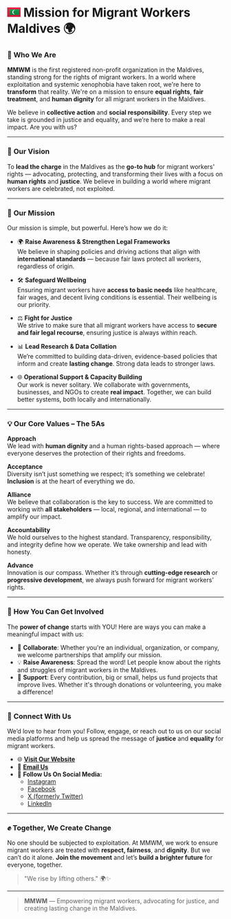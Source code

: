 # ![MV](png/MV.png) **Mission for Migrant Workers Maldives** 🌍

### 💬 **Who We Are**

**MMWM** is the first registered non-profit organization in the Maldives, standing strong for the rights of migrant workers. In a world where exploitation and systemic xenophobia have taken root, we're here to **transform** that reality. We're on a mission to ensure **equal rights**, **fair treatment**, and **human dignity** for all migrant workers in the Maldives.

We believe in **collective action** and **social responsibility**. Every step we take is grounded in justice and equality, and we’re here to make a real impact. Are you with us?

---

### 🔭 **Our Vision**

To **lead the charge** in the Maldives as the **go-to hub** for migrant workers' rights — advocating, protecting, and transforming their lives with a focus on **human rights** and **justice**. We believe in building a world where migrant workers are celebrated, not exploited.

---

### 🚀 **Our Mission**

Our mission is simple, but powerful. Here’s how we do it:

- 🌍 **Raise Awareness & Strengthen Legal Frameworks**  
  We believe in shaping policies and driving actions that align with **international standards** — because fair laws protect all workers, regardless of origin.

- 🛠️ **Safeguard Wellbeing**  
  Ensuring migrant workers have **access to basic needs** like healthcare, fair wages, and decent living conditions is essential. Their wellbeing is our priority.

- ⚖️ **Fight for Justice**  
  We strive to make sure that all migrant workers have access to **secure and fair legal recourse**, ensuring justice is always within reach.

- 📊 **Lead Research & Data Collation**  
  We’re committed to building data-driven, evidence-based policies that inform and create **lasting change**. Strong data leads to stronger laws.

- 🌐 **Operational Support & Capacity Building**  
  Our work is never solitary. We collaborate with governments, businesses, and NGOs to create **real impact**. Together, we can build better systems, both locally and internationally.

---

### 💡 **Our Core Values – The 5As**

**Approach**  
We lead with **human dignity** and a human rights-based approach — where everyone deserves the protection of their rights and freedoms.

**Acceptance**  
Diversity isn’t just something we respect; it’s something we celebrate! **Inclusion** is at the heart of everything we do.

**Alliance**  
We believe that collaboration is the key to success. We are committed to working with **all stakeholders** — local, regional, and international — to amplify our impact.

**Accountability**  
We hold ourselves to the highest standard. Transparency, responsibility, and integrity define how we operate. We take ownership and lead with honesty.

**Advance**  
Innovation is our compass. Whether it’s through **cutting-edge research** or **progressive development**, we always push forward for migrant workers’ rights.

---

### 🚨 **How You Can Get Involved**

The **power of change** starts with YOU! Here are ways you can make a meaningful impact with us:

- 🤝 **Collaborate**: Whether you're an individual, organization, or company, we welcome partnerships that amplify our mission.
- 💡 **Raise Awareness**: Spread the word! Let people know about the rights and struggles of migrant workers in the Maldives.
- 💪 **Support**: Every contribution, big or small, helps us fund projects that improve lives. Whether it's through donations or volunteering, you make a difference!

---

### 📢 **Connect With Us**

We’d love to hear from you! Follow, engage, or reach out to us on our social media platforms and help us spread the message of **justice** and **equality** for migrant workers.

- 🌐 **[Visit Our Website](https://www.mmwm.org.mv)**
- 📧 **[Email Us](mailto:info@mmwm.org.mv)**
- 📱 **Follow Us On Social Media:**
  - [Instagram](https://www.instagram.com/mmwmaldives)
  - [Facebook](https://www.facebook.com/mmwmaldives)
  - [X (formerly Twitter)](https://x.com/mmwmaldives)
  - [LinkedIn](https://www.linkedin.com/company/mmwmaldives)

---

### ✊ **Together, We Create Change**

No one should be subjected to exploitation. At MMWM, we work to ensure migrant workers are treated with **respect, fairness**, and **dignity**. But we can’t do it alone. **Join the movement** and let’s **build a brighter future** for everyone, together.

> "We rise by lifting others." 🌍✨

---

> **MMWM** — Empowering migrant workers, advocating for justice, and creating lasting change in the Maldives.
